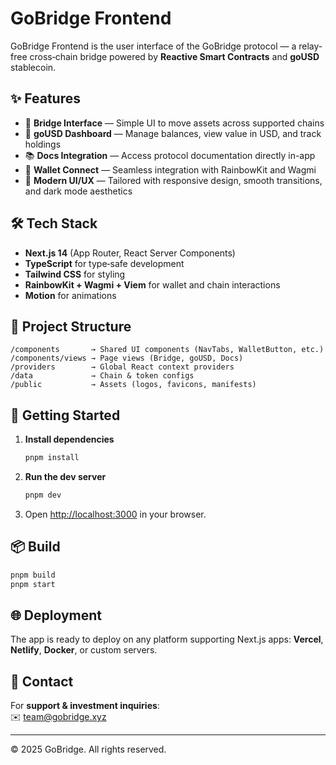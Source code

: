 # GoBridge Frontend

GoBridge Frontend is the user interface of the GoBridge protocol — a relay-free cross‑chain bridge powered by **Reactive Smart Contracts** and **goUSD** stablecoin.

## ✨ Features

- 🚀 **Bridge Interface** — Simple UI to move assets across supported chains  
- 💸 **goUSD Dashboard** — Manage balances, view value in USD, and track holdings  
- 📚 **Docs Integration** — Access protocol documentation directly in-app  
- 🔐 **Wallet Connect** — Seamless integration with RainbowKit and Wagmi  
- 🎨 **Modern UI/UX** — Tailored with responsive design, smooth transitions, and dark mode aesthetics  

## 🛠️ Tech Stack

- **Next.js 14** (App Router, React Server Components)  
- **TypeScript** for type‑safe development  
- **Tailwind CSS** for styling  
- **RainbowKit + Wagmi + Viem** for wallet and chain interactions  
- **Motion** for animations  

## 📂 Project Structure

```
/components       → Shared UI components (NavTabs, WalletButton, etc.)
/components/views → Page views (Bridge, goUSD, Docs)
/providers        → Global React context providers
/data             → Chain & token configs
/public           → Assets (logos, favicons, manifests)
```

## 🚀 Getting Started

1. **Install dependencies**
   ```bash
   pnpm install
   ```

2. **Run the dev server**
   ```bash
   pnpm dev
   ```

3. Open [http://localhost:3000](http://localhost:3000) in your browser.

## 📦 Build

```bash
pnpm build
pnpm start
```

## 🌐 Deployment

The app is ready to deploy on any platform supporting Next.js apps: **Vercel**, **Netlify**, **Docker**, or custom servers.

## 📧 Contact

For **support & investment inquiries**:  
✉️ team@gobridge.xyz

---

© 2025 GoBridge. All rights reserved.
